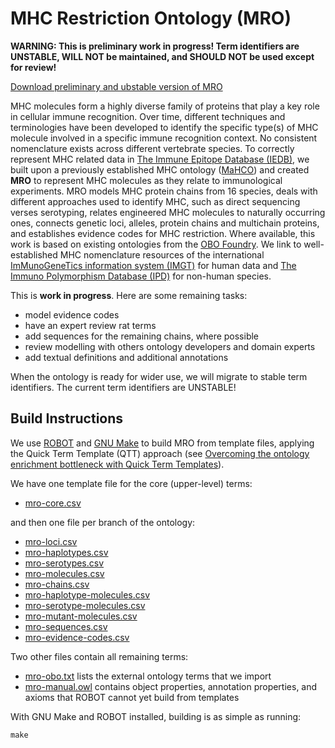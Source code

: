 # MHC Restriction Ontology (MRO)

<strong>WARNING: This is preliminary work in progress! Term identifiers are UNSTABLE, WILL NOT be maintained, and SHOULD NOT be used except for review!</strong>

[Download preliminary and ubstable version of MRO](https://github.com/IEDB/MRO/raw/master/MRO_UNSTABLE.owl)

MHC molecules form a highly diverse family of proteins that play a key role in cellular immune recognition. Over time, different techniques and terminologies have been developed to identify the specific type(s) of MHC molecule involved in a specific immune recognition context. No consistent nomenclature exists across different vertebrate species. To correctly represent MHC related data in [The Immune Epitope Database (IEDB)](http://www.iedb.org), we built upon a previously established MHC ontology ([MaHCO](http://www.bioinformatics.org/mahco/wiki/)) and created **MRO** to represent MHC molecules as they relate to immunological experiments. MRO models MHC protein chains from 16 species, deals with different approaches used to identify MHC, such as direct sequencing verses serotyping, relates engineered MHC molecules to naturally occurring ones, connects genetic loci, alleles, protein chains and multichain proteins, and establishes evidence codes for MHC restriction. Where available, this work is based on existing ontologies from the [OBO Foundry](http://obofoundry.org). We link to well-established MHC nomenclature resources of the international [ImMunoGeneTics information system (IMGT)](http://www.imgt.org) for human data and [The Immuno Polymorphism Database (IPD)](http://www.ebi.ac.uk/ipd) for non-human species.

This is **work in progress**. Here are some remaining tasks:

- model evidence codes
- have an expert review rat terms
- add sequences for the remaining chains, where possible
- review modelling with others ontology developers and domain experts
- add textual definitions and additional annotations

When the ontology is ready for wider use, we will migrate to stable term identifiers. The current term identifiers are UNSTABLE!


## Build Instructions

We use [ROBOT](https://github.com/ontodev/robot) and [GNU Make](https://www.gnu.org/software/make/) to build MRO from template files, applying the Quick Term Template (QTT) approach (see [Overcoming the ontology enrichment bottleneck with Quick Term Templates](http://dx.doi.org/10.3233/AO-2011-0086)).

We have one template file for the core (upper-level) terms:

- [mro-core.csv](mro-core.csv)

and then one file per branch of the ontology:

- [mro-loci.csv](mro-loci.csv)
- [mro-haplotypes.csv](mro-haplotypes.csv)
- [mro-serotypes.csv](mro-serotypes.csv)
- [mro-molecules.csv](mro-molecules.csv)
- [mro-chains.csv](mro-chains.csv)
- [mro-haplotype-molecules.csv](mro-haplotype-molecules.csv)
- [mro-serotype-molecules.csv](mro-serotype-molecules.csv)
- [mro-mutant-molecules.csv](mro-mutant-molecules.csv)
- [mro-sequences.csv](mro-sequences.csv)
- [mro-evidence-codes.csv](mro-evidence-codes.csv)

Two other files contain all remaining terms:

- [mro-obo.txt](mro-obo.txt) lists the external ontology terms that we import
- [mro-manual.owl](mro-manual.owl) contains object properties, annotation properties, and axioms that ROBOT cannot yet build from templates

With GNU Make and ROBOT installed, building is as simple as running:

	make

